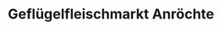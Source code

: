 ---
title: "Geflügelfleischmarkt Anröchte"
url: /anroechte/gefluegelfleischmarkt-anroechte/
shop: Allgemein
---